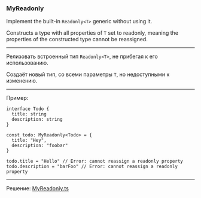 ### MyReadonly

Implement the built-in `Readonly<T>` generic without using it.

Constructs a type with all properties of `T` set to readonly, meaning the properties of the constructed type cannot be reassigned.

---

Релизовать встроенный тип `Readonly<T>`, не прибегая к его использованию.

Создаёт новый тип, со всеми параметры `T`, но недоступными к изменению.

---

Пример:

```
interface Todo {
  title: string
  description: string
}

const todo: MyReadonly<Todo> = {
  title: "Hey",
  description: "foobar"
}

todo.title = "Hello" // Error: cannot reassign a readonly property
todo.description = "barFoo" // Error: cannot reassign a readonly property
```

---

Решение: [MyReadonly.ts](./MyReadonly.ts)